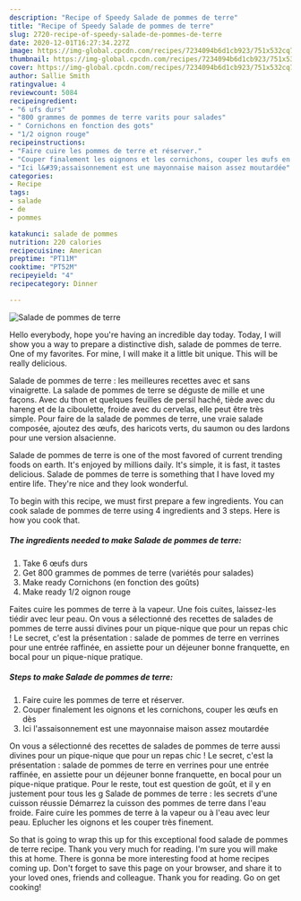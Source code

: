 ```yaml
---
description: "Recipe of Speedy Salade de pommes de terre"
title: "Recipe of Speedy Salade de pommes de terre"
slug: 2720-recipe-of-speedy-salade-de-pommes-de-terre
date: 2020-12-01T16:27:34.227Z
image: https://img-global.cpcdn.com/recipes/7234094b6d1cb923/751x532cq70/salade-de-pommes-de-terre-photo-principale-de-la-recette.jpg
thumbnail: https://img-global.cpcdn.com/recipes/7234094b6d1cb923/751x532cq70/salade-de-pommes-de-terre-photo-principale-de-la-recette.jpg
cover: https://img-global.cpcdn.com/recipes/7234094b6d1cb923/751x532cq70/salade-de-pommes-de-terre-photo-principale-de-la-recette.jpg
author: Sallie Smith
ratingvalue: 4
reviewcount: 5084
recipeingredient:
- "6 ufs durs"
- "800 grammes de pommes de terre varits pour salades"
- " Cornichons en fonction des gots"
- "1/2 oignon rouge"
recipeinstructions:
- "Faire cuire les pommes de terre et réserver."
- "Couper finalement les oignons et les cornichons, couper les œufs en dès"
- "Ici l&#39;assaisonnement est une mayonnaise maison assez moutardée"
categories:
- Recipe
tags:
- salade
- de
- pommes

katakunci: salade de pommes 
nutrition: 220 calories
recipecuisine: American
preptime: "PT11M"
cooktime: "PT52M"
recipeyield: "4"
recipecategory: Dinner

---
```



![Salade de pommes de terre](https://img-global.cpcdn.com/recipes/7234094b6d1cb923/751x532cq70/salade-de-pommes-de-terre-photo-principale-de-la-recette.jpg)

Hello everybody, hope you're having an incredible day today. Today, I will show you a way to prepare a distinctive dish, salade de pommes de terre. One of my favorites. For mine, I will make it a little bit unique. This will be really delicious.

Salade de pommes de terre : les meilleures recettes avec et sans vinaigrette. La salade de pommes de terre se déguste de mille et une façons. Avec du thon et quelques feuilles de persil haché, tiède avec du hareng et de la ciboulette, froide avec du cervelas, elle peut être très simple. Pour faire de la salade de pommes de terre, une vraie salade composée, ajoutez des œufs, des haricots verts, du saumon ou des lardons pour une version alsacienne.

Salade de pommes de terre is one of the most favored of current trending foods on earth. It's enjoyed by millions daily. It's simple, it is fast, it tastes delicious. Salade de pommes de terre is something that I have loved my entire life. They're nice and they look wonderful.


To begin with this recipe, we must first prepare a few ingredients. You can cook salade de pommes de terre using 4 ingredients and 3 steps. Here is how you cook that.

<!--inarticleads1-->

##### The ingredients needed to make Salade de pommes de terre:

1. Take 6 œufs durs
1. Get 800 grammes de pommes de terre (variétés pour salades)
1. Make ready  Cornichons (en fonction des goûts)
1. Make ready 1/2 oignon rouge


Faites cuire les pommes de terre à la vapeur. Une fois cuites, laissez-les tiédir avec leur peau. On vous a sélectionné des recettes de salades de pommes de terre aussi divines pour un pique-nique que pour un repas chic ! Le secret, c&#39;est la présentation : salade de pommes de terre en verrines pour une entrée raffinée, en assiette pour un déjeuner bonne franquette, en bocal pour un pique-nique pratique. 

<!--inarticleads2-->

##### Steps to make Salade de pommes de terre:

1. Faire cuire les pommes de terre et réserver.
1. Couper finalement les oignons et les cornichons, couper les œufs en dès
1. Ici l&#39;assaisonnement est une mayonnaise maison assez moutardée


On vous a sélectionné des recettes de salades de pommes de terre aussi divines pour un pique-nique que pour un repas chic ! Le secret, c&#39;est la présentation : salade de pommes de terre en verrines pour une entrée raffinée, en assiette pour un déjeuner bonne franquette, en bocal pour un pique-nique pratique. Pour le reste, tout est question de goût, et il y en justement pour tous les g Salade de pommes de terre : les secrets d&#39;une cuisson réussie Démarrez la cuisson des pommes de terre dans l&#39;eau froide. Faire cuire les pommes de terre à la vapeur ou à l&#39;eau avec leur peau. Eplucher les oignons et les couper très finement. 

So that is going to wrap this up for this exceptional food salade de pommes de terre recipe. Thank you very much for reading. I'm sure you will make this at home. There is gonna be more interesting food at home recipes coming up. Don't forget to save this page on your browser, and share it to your loved ones, friends and colleague. Thank you for reading. Go on get cooking!
